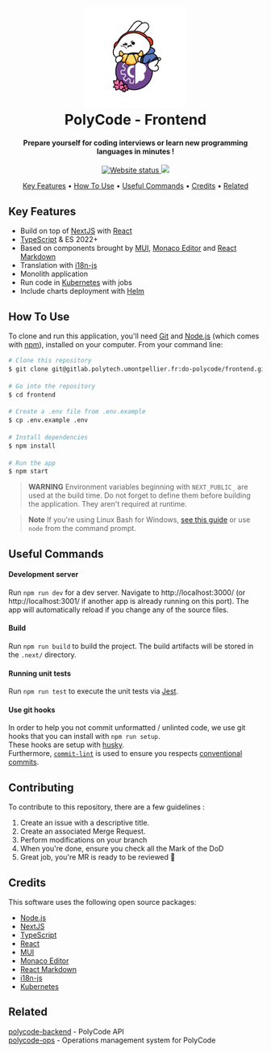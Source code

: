 <div align="center">
  <h1 align="center">
    <br>
    <a href="https://polycode.do-2021.fr"><img src="./src/images/polybunny-do.png" alt="PolyCode - Backend" width="200"></a>
    <br>
    PolyCode - Frontend
    <br>
  </h1>

  <h4 align="center">Prepare yourself for coding interviews or learn new programming languages in minutes !</h4>

  <p align="center">
    <a href="https://polycode.do-2021.fr">
      <img src="https://img.shields.io/website?url=https%3A%2F%2Fpolycode.do-2021.fr"
      alt="Website status">
    </a>
    <a href="https://api.polycode.do-2021.fr">
      <img src="https://img.shields.io/website?label=api&url=https%3A%2F%2Fpolycode.do-2021.fr">
    </a>
  </p>

  <p align="center">
    <a href="#key-features">Key Features</a> •
    <a href="#how-to-use">How To Use</a> •
    <a href="#useful-commands">Useful Commands</a> •
    <a href="#credits">Credits</a> •
    <a href="#related">Related</a>
  </p>
</div>

## Key Features

- Build on top of [NextJS](https://nextjs.org) with [React](https://reactjs.org)
- [TypeScript](https://www.typescriptlang.org) & ES 2022+
- Based on components brought by [MUI](https://mui.com), [Monaco Editor](https://microsoft.github.io/monaco-editor) and [React Markdown](https://github.com/remarkjs/react-markdown)
- Translation with [i18n-js](https://github.com/fnando/i18n-js)
- Monolith application
- Run code in [Kubernetes](https://kubernetes.io/) with jobs
- Include charts deployment with [Helm](https://helm.sh/)

## How To Use

To clone and run this application, you'll need [Git](https://git-scm.com) and [Node.js](https://nodejs.org/en/download/) (which comes with [npm](http://npmjs.com)), installed on your computer. From your command line:

```bash
# Clone this repository
$ git clone git@gitlab.polytech.umontpellier.fr:do-polycode/frontend.git

# Go into the repository
$ cd frontend

# Create a .env file from .env.example
$ cp .env.example .env

# Install dependencies
$ npm install

# Run the app
$ npm start
```

> **WARNING**
> Environment variables beginning with `NEXT_PUBLIC_` are used at the build time.
> Do not forget to define them before building the application.
> They aren't required at runtime.

> **Note**
> If you're using Linux Bash for Windows, [see this guide](https://www.howtogeek.com/261575/how-to-run-graphical-linux-desktop-applications-from-windows-10s-bash-shell/) or use `node` from the command prompt.

## Useful Commands

#### Development server

Run `npm run dev` for a dev server. Navigate to http://localhost:3000/ (or http://localhost:3001/ if another app is already running on this port). The app will automatically reload if you change any of the source files.

#### Build

Run `npm run build` to build the project. The build artifacts will be stored in the `.next/` directory.

#### Running unit tests

Run `npm run test` to execute the unit tests via [Jest](https://jestjs.io).

#### Use git hooks

In order to help you not commit unformatted / unlinted code, we use git hooks that you can install with `npm run setup`.  
These hooks are setup with [husky](https://typicode.github.io/husky/).  
Furthermore, [`commit-lint`](https://commitlint.js.org/#/) is used to ensure you respects [conventional commits](https://www.conventionalcommits.org/en/v1.0.0/).

## Contributing

To contribute to this repository, there are a few guidelines :

1. Create an issue with a descriptive title.
2. Create an associated Merge Request.
3. Perform modifications on your branch
4. When you're done, ensure you check all the Mark of the DoD
5. Great job, you're MR is ready to be reviewed 🚀

## Credits

This software uses the following open source packages:

- [Node.js](https://nodejs.org/)
- [NextJS](https://nextjs.org/)
- [TypeScript](https://www.typescriptlang.org/)
- [React](https://reactjs.org/)
- [MUI](https://mui.com/)
- [Monaco Editor](https://microsoft.github.io/monaco-editor)
- [React Markdown](https://github.com/remarkjs/react-markdown)
- [i18n-js](https://github.com/fnando/i18n-js)
- [Kubernetes](https://kubernetes.io/)

## Related

[polycode-backend](https://gitlab.polytech.umontpellier.fr/do-polycode/backend) - PolyCode API  
[polycode-ops](https://gitlab.polytech.umontpellier.fr/do-polycode/ops) - Operations management system for PolyCode
